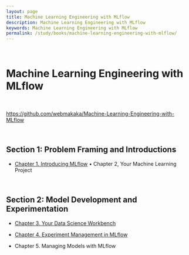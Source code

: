```yaml
---
layout: page
title: Machine Learning Engineering with MLflow
description: Machine Learning Engineering with MLflow
keywords: Machine Learning Engineering with MLflow
permalink: /study/books/machine-learning-engineering-with-mlflow/
---
```


<br/>

# Machine Learning Engineering with MLflow

<!--
```
$ conda diactivate
``` -->

<br/>

https://github.com/webmakaka/Machine-Learning-Engineering-with-MLflow

<br/>

## Section 1: Problem Framing and Introductions

- [Chapter 1. Introducing MLflow](/study/books/machine-learning-engineering-with-mlflow/introducing-mlflow/)
  • Chapter 2, Your Machine Learning Project


<br/>

## Section 2: Model Development and Experimentation

- [Chapter 3. Your Data Science Workbench](/study/books/machine-learning-engineering-with-mlflow/your-data-science-workbench/)

- [Chapter 4. Experiment Management in MLflow](/study/books/machine-learning-engineering-with-mlflow/experiment-management-in-mlflow/)

- Chapter 5. Managing Models with MLflow
